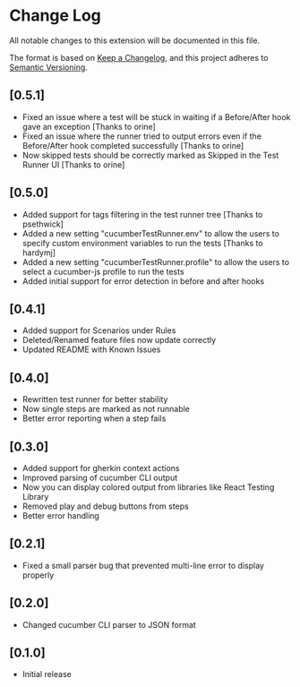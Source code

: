 # Change Log

All notable changes to this extension will be documented in this file.

The format is based on [Keep a Changelog](https://keepachangelog.com/en/1.0.0/),
and this project adheres to [Semantic Versioning](https://semver.org/spec/v2.0.0.html).

## [0.5.1]

-   Fixed an issue where a test will be stuck in waiting if a Before/After hook gave an exception [Thanks to orine]
-   Fixed an issue where the runner tried to output errors even if the Before/After hook completed successfully [Thanks to orine]
-   Now skipped tests should be correctly marked as Skipped in the Test Runner UI [Thanks to orine]

## [0.5.0]

-   Added support for tags filtering in the test runner tree [Thanks to psethwick]
-   Added a new setting "cucumberTestRunner.env" to allow the users to specify custom environment variables to run the tests [Thanks to hardymj]
-   Added a new setting "cucumberTestRunner.profile" to allow the users to select a cucumber-js profile to run the tests
-   Added initial support for error detection in before and after hooks

## [0.4.1]

-   Added support for Scenarios under Rules
-   Deleted/Renamed feature files now update correctly
-   Updated README with Known Issues

## [0.4.0]

-   Rewritten test runner for better stability
-   Now single steps are marked as not runnable
-   Better error reporting when a step fails

## [0.3.0]

-   Added support for gherkin context actions
-   Improved parsing of cucumber CLI output
-   Now you can display colored output from libraries like React Testing Library
-   Removed play and debug buttons from steps
-   Better error handling

## [0.2.1]

-   Fixed a small parser bug that prevented multi-line error to display properly

## [0.2.0]

-   Changed cucumber CLI parser to JSON format

## [0.1.0]

-   Initial release
